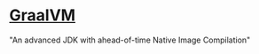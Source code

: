 # [GraalVM](https://www.graalvm.org/)

"An advanced JDK with ahead-of-time Native Image Compilation"

